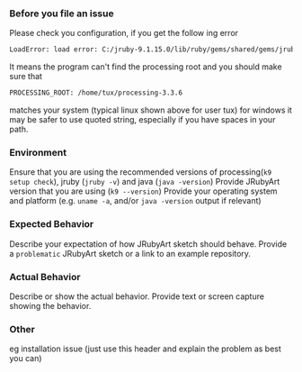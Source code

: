 ### Before you file an issue

Please check you configuration, if you get the follow ing error
```bash
LoadError: load error: C:/jruby-9.1.15.0/lib/ruby/gems/shared/gems/jruby_art-1.4.6/lib/jruby_art/app --java.lang.NoClassDefFoundError: processing/core/PApplet
```
It means the program can't find the processing root and you should make sure that
```bash
PROCESSING_ROOT: /home/tux/processing-3.3.6
```
matches your system (typical linux shown above for user tux) for windows it may be safer to use quoted string, especially if you have spaces in your path.


<!--
This is a simple template for filing JRubyArt issues.

Please help us help you by providing the information below.

Text inside XML comment tags will not be shown in your report.
-->

### Environment

Ensure that you are using the recommended versions of processing(`k9 setup check`), jruby (`jruby -v`) and java (`java -version`) 
Provide JRubyArt version that you are using (`k9 --version`)
Provide your operating system and platform (e.g. `uname -a`, and/or `java -version` output if relevant)

### Expected Behavior

Describe your expectation of how JRubyArt sketch should behave.
Provide a `problematic` JRubyArt sketch or a link to an example repository.

### Actual Behavior

Describe or show the actual behavior.
Provide text or screen capture showing the behavior.

### Other

eg installation issue (just use this header and explain the problem as best you can)
